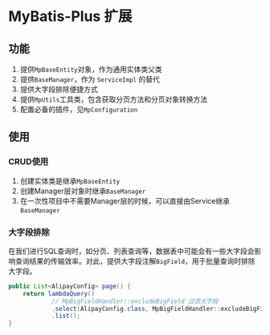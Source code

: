 # MyBatis-Plus 扩展

## 功能
1. 提供`MpBaseEntity`对象，作为通用实体类父类
2. 提供`BaseManager`，作为 `ServiceImpl` 的替代
3. 提供大字段排除便捷方式
4. 提供`MpUtils`工具类，包含获取分页方法和分页对象转换方法
5. 配置必备的插件，见`MpConfiguration`

## 使用

### CRUD使用
1. 创建实体类是继承`MpBaseEntity`
2. 创建Manager层对象时继承`BaseManager`
3. 在一次性项目中不需要Manager层的时候，可以直接由Service继承`BaseManager`

### 大字段排除
在我们进行SQL查询时，如分页、列表查询等，数据表中可能会有一些大字段会影响查询结果的传输效率。对此，提供大字段注解`BigField`，用于批量查询时排除大字段。

```java
public List<AlipayConfig> page() {
    return lambdaQuery()
            // MpBigFieldHandler::excludeBigField 过滤大字段
            .select(AlipayConfig.class, MpBigFieldHandler::excludeBigField)
            .list();
}
```

